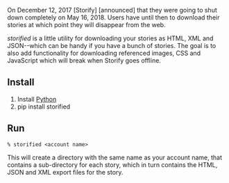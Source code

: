 On December 12, 2017 [Storify] [announced] that they were going to shut down
completely on May 16, 2018. Users have until then to download their stories at
which point they will disappear from the web.

*storified* is a little utility for downloading your stories as HTML, XML and
JSON--which can be handy if you have a bunch of stories. The goal is to also 
add functionality for downloading referenced images, CSS and JavaScript which
will break when Storify goes offline.

## Install

1. Install [Python](https://python.org)
2. pip install storified

## Run

    % storified <account name>

This will create a directory with the same name as your account name, that
contains a sub-directory for each story, which in turn contains the HTML, JSON
and XML export files for the story.

